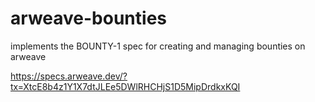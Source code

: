 # arweave-bounties
implements the BOUNTY-1 spec for creating and managing bounties on arweave

https://specs.arweave.dev/?tx=XtcE8b4z1Y1X7dtJLEe5DWlRHCHjS1D5MipDrdkxKQI
